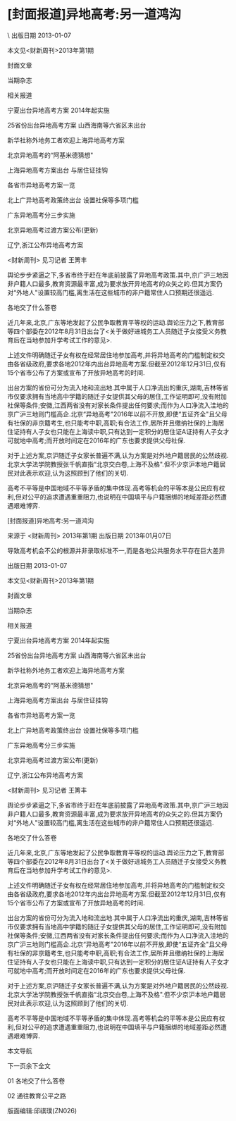 # [封面报道]异地高考:另一道鸿沟  





\ 
出版日期 2013-01-07

本文见<财新周刊>2013年第1期

封面文章

当期杂志

相关报道

宁夏出台异地高考方案 2014年起实施

25省份出台异地高考方案 山西海南等六省区未出台

新华社称外地务工者欢迎上海异地高考方案

北京异地高考的“阿基米德猜想"

上海异地高考方案出台 与居住证挂钩

各省市异地高考方案一览

北上广异地高考政策终出台 设置社保等多项门槛

广东异地高考分三步实施

北京异地高考过渡方案公布(更新)

辽宁,浙江公布异地高考方案

<财新周刊> 见习记者 王箐丰

舆论步步紧逼之下,多省市终于赶在年底前披露了异地高考政策.其中,京广沪三地因非户籍人口最多,教育资源最丰富,成为要求放开异地高考的众矢之的.但其方案仍对“外地人"设置较高门槛,离生活在这些城市的非户籍常住人口预期还很遥远.

各地交了什么答卷

近几年来,北京,广东等地发起了公民争取教育平等权的运动.舆论压力之下,教育部等四个部委在2012年8月31日出台了<关于做好进城务工人员随迁子女接受义务教育后在当地参加升学考试工作的意见>.

上述文件明确随迁子女有权在经常居住地参加高考,并将异地高考的门槛制定权交由各省级政府,要求各地2012年内出台异地高考方案.但截至2012年12月31日,仅有15个省市公布了方案或宣布了开放异地高考的时间.

出台方案的省份可分为流入地和流出地.其中属于人口净流出的重庆,湖南,吉林等省市仅要求拥有当地高中学籍的随迁子女提供其父母的居住,工作证明即可,没有附加社保等条件;安徽,江西两省没有对家长条件提出任何要求;而作为人口净流入洼地的京广沪三地则门槛高企.北京“异地高考"2016年以前不开放,即使“五证齐全"且父母有社保的非京籍考生,也只能考中职,高职;有合法工作,居所并且缴纳社保的上海居住证持有人子女也只能在上海读中职,只有达到一定积分的居住证A证持有人子女才可就地中高考;而开放时间定在2016年的广东也要求提供父母社保.

对于上述方案,京沪随迁子女家长普遍不满,认为方案是对外地户籍居民的公然歧视.北京大学法学院教授张千帆直指“北京交白卷,上海不及格".但不少京沪本地户籍居民对此表示欢迎,认为这照顾到了他们的关切.

高考不平等是中国地域不平等矛盾的集中体现.高考等机会的平等本是公民应有权利,但对公平的追求遭遇重重阻力,也说明在中国填平与户籍捆绑的地域差距必然遭遇艰难博弈.


[封面报道]异地高考:另一道鸿沟

来源于 <财新周刊> 2013年第1期 出版日期 2013年01月07日

导致高考机会不公的根源并非录取标准不一,而是各地公共服务水平存在巨大差异

出版日期 2013-01-07

本文见<财新周刊>2013年第1期

封面文章

当期杂志

相关报道

宁夏出台异地高考方案 2014年起实施

25省份出台异地高考方案 山西海南等六省区未出台

新华社称外地务工者欢迎上海异地高考方案

北京异地高考的“阿基米德猜想"

上海异地高考方案出台 与居住证挂钩

各省市异地高考方案一览

北上广异地高考政策终出台 设置社保等多项门槛

广东异地高考分三步实施

北京异地高考过渡方案公布(更新)

辽宁,浙江公布异地高考方案

<财新周刊> 见习记者 王箐丰

舆论步步紧逼之下,多省市终于赶在年底前披露了异地高考政策.其中,京广沪三地因非户籍人口最多,教育资源最丰富,成为要求放开异地高考的众矢之的.但其方案仍对“外地人"设置较高门槛,离生活在这些城市的非户籍常住人口预期还很遥远.

各地交了什么答卷

近几年来,北京,广东等地发起了公民争取教育平等权的运动.舆论压力之下,教育部等四个部委在2012年8月31日出台了<关于做好进城务工人员随迁子女接受义务教育后在当地参加升学考试工作的意见>.

上述文件明确随迁子女有权在经常居住地参加高考,并将异地高考的门槛制定权交由各省级政府,要求各地2012年内出台异地高考方案.但截至2012年12月31日,仅有15个省市公布了方案或宣布了开放异地高考的时间.

出台方案的省份可分为流入地和流出地.其中属于人口净流出的重庆,湖南,吉林等省市仅要求拥有当地高中学籍的随迁子女提供其父母的居住,工作证明即可,没有附加社保等条件;安徽,江西两省没有对家长条件提出任何要求;而作为人口净流入洼地的京广沪三地则门槛高企.北京“异地高考"2016年以前不开放,即使“五证齐全"且父母有社保的非京籍考生,也只能考中职,高职;有合法工作,居所并且缴纳社保的上海居住证持有人子女也只能在上海读中职,只有达到一定积分的居住证A证持有人子女才可就地中高考;而开放时间定在2016年的广东也要求提供父母社保.

对于上述方案,京沪随迁子女家长普遍不满,认为方案是对外地户籍居民的公然歧视.北京大学法学院教授张千帆直指“北京交白卷,上海不及格".但不少京沪本地户籍居民对此表示欢迎,认为这照顾到了他们的关切.

高考不平等是中国地域不平等矛盾的集中体现.高考等机会的平等本是公民应有权利,但对公平的追求遭遇重重阻力,也说明在中国填平与户籍捆绑的地域差距必然遭遇艰难博弈.



本文导航

下一页余下全文

01 各地交了什么答卷

02 通往教育公平之路

版面编辑:邱祺璞(ZN026)